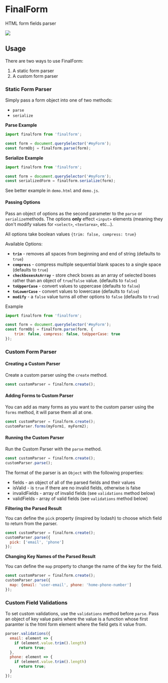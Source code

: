 # FinalForm

HTML form fields parser

<img src="https://img.shields.io/badge/license-MIT-blue.svg">

## Usage

There are two ways to use FinalForm:

1) A static form parser
2) A custom form parser

### Static Form Parser

Simply pass a form object into one of two methods:

- `parse`
- `serialize`

**Parse Example**

``` javascript
import finalform from 'finalform';

const form = document.querySelector('#myForm');
const formObj = finalform.parse(form);
```

**Serialize Example**

``` javascript
import finalform from 'finalform';

const form = document.querySelector('#myForm');
const serializedForm = finalform.serialize(form);
```

See better example in `demo.html` and `demo.js`.


#### Passing Options

Pass an object of options as the second parameter to the `parse` or `serialize`methods. The options **only** effect `<input>` elements (meaning they don't modify values for `<select>`, `<textarea>`, etc...).

All options take boolean values `{trim: false, compress: true}`

Available Options:

- **`trim`** - removes all spaces from beginning and end of string (defaults to `true`)
- **`compress`** - compress multiple sequential blank spaces to a single space (defaults to `true`)
- **`checkboxesAsArray`** - store check boxes as an array of selected boxes rather than an object of `true`/`false` value. (defaults to `false`)
- **`toUpperCase`** - convert values to uppercase (defaults to `false`)
- **`toLowerCase`** - convert values to lowercase (defaults to `false`)
- **`modify`** - a `false` value turns all other options to `false` (defaults to `true`)

Example

``` javascript
import finalform from 'finalform';

const form = document.querySelector('#myForm');
const formObj = finalform.parse(form, {
    trim: false, compress: false, toUpperCase: true
});
```

### Custom Form Parser

#### Creating a Custom Parser

Create a custom parser using the `create` method.

``` javascript
const customParser = finalform.create();
```

#### Adding Forms to Custom Parser

You can add as many forms as you want to the custom parser using the `forms` method, it will parse them all at one.

``` javascript
const customParser = finalform.create();
customParser.forms(myForm1, myForm2);
```

#### Running the Custom Parser

Run the Custom Parser with the `parse` method.

``` javascript
const customParser = finalform.create();
customParser.parse();
```

The format of the parser is an `Object` with the following properties:

- fields - an object of all of the parsed fields and their values
- isValid - is `true` if there are no invalid fields, otherwise is false
- invalidFields - array of invalid fields (see `validations` method below)
- validFields - array of valid fields (see `validations` method below)

**Filtering the Parsed Result**

You can define the `pick` property (inspired by lodash) to choose which field to return from the parser.

``` javascript
const customParser = finalform.create();
customParser.parse({
  pick: ['email', 'phone']
});
```

**Changing Key Names of the Parsed Result**

You can define the `map` property to change the name of the key for the field.

``` javascript
const customParser = finalform.create();
customParser.parse({
  map: {email: 'user-email', phone: 'home-phone-number']
});
```

### Custom Field Validations

To set custom validations, use the `validations` method before `parse`. Pass an object of key value pairs where the value is a function whose first paramter is the html form element where the field gets it value from.

``` javascript
parser.validations({
  email: element => {
    if (element.value.trim().length)
      return true;
  },
  phone: element => {
    if (element.value.trim().length)
      return true;
  }
});
```
